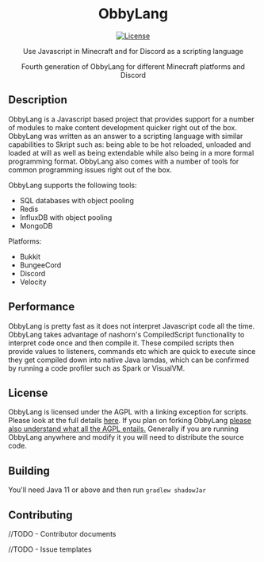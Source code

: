 <div align="center">
<h1>ObbyLang</h1>

[![License](https://img.shields.io/badge/license-AGPL%20with%20linking%20exception-blue)](https://github.com/ClubObsidian/ObbyLang/blob/master/LICENSE)

Use Javascript in Minecraft and for Discord as a scripting language

Fourth generation of ObbyLang for different Minecraft platforms and Discord
</div>

## Description

ObbyLang is a Javascript based project that provides support for a number of modules to make content development quicker right out of the box. ObbyLang was written as an answer to a scripting language with similar capabilities to Skript such as: being able to be hot reloaded, unloaded and loaded at will as well as being extendable while also being in a more formal programming format. ObbyLang also comes with a number of tools for common programming issues right out of the box.

ObbyLang supports the following tools:
* SQL databases with object pooling
* Redis
* InfluxDB with object pooling
* MongoDB

Platforms:
* Bukkit
* BungeeCord
* Discord
* Velocity

## Performance

ObbyLang is pretty fast as it does not interpret Javascript code all the time. ObbyLang takes advantage of nashorn's CompiledScript functionality to interpret code once and then compile it. These compiled scripts then provide values to listeners, commands etc which are quick to execute since they get compiled down into native Java lamdas, which can be confirmed by running a code profiler such as Spark or VisualVM.

## License

ObbyLang is licensed under the AGPL with a linking exception for scripts. Please look at the full details [here](https://github.com/ClubObsidian/ObbyLang/blob/master/LICENSE#L664-L669). 
If you plan on forking ObbyLang [please also understand what all the AGPL entails.](https://tldrlegal.com/license/gnu-affero-general-public-license-v3-(agpl-3.0)) Generally if you are running ObbyLang anywhere and modify it you will need to distribute the source code.

## Building

You'll need Java 11 or above and then run `gradlew shadowJar`

## Contributing

//TODO - Contributor documents

//TODO - Issue templates